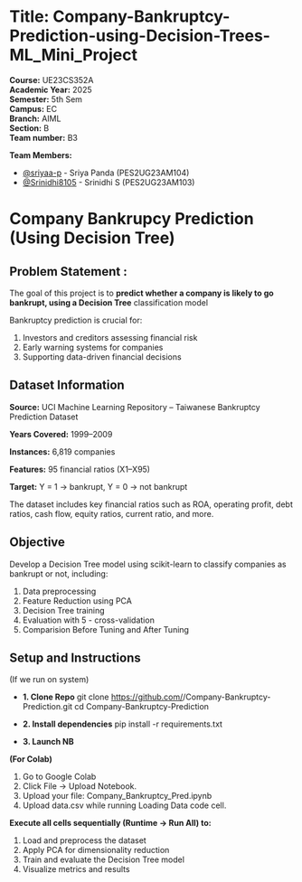 # **Title:** Company-Bankruptcy-Prediction-using-Decision-Trees-ML_Mini_Project 
**Course:** UE23CS352A  
**Academic Year:** 2025  
**Semester:** 5th Sem  
**Campus:** EC  
**Branch:** AIML  
**Section:** B  
**Team number:** B3

**Team Members:**
- [@sriyaa-p](https://github.com/sriyaa-p) - Sriya Panda (PES2UG23AM104)
- [@Srinidhi8105](https://github.com/Srinidhi8105) - Srinidhi S (PES2UG23AM103)


# **Company Bankrupcy Prediction (Using Decision Tree)**

## **Problem Statement :**
The goal of this project is to **predict whether a company is likely to go bankrupt, using a Decision Tree** classification model

Bankruptcy prediction is crucial for:

1.   Investors and creditors assessing financial risk
2.   Early warning systems for companies
3. Supporting data-driven financial decisions

## **Dataset Information**

**Source:** UCI Machine Learning Repository – Taiwanese Bankruptcy Prediction Dataset

**Years Covered:** 1999–2009

**Instances:** 6,819 companies

**Features:** 95 financial ratios (X1–X95)

**Target:** Y = 1 → bankrupt, Y = 0 → not bankrupt

The dataset includes key financial ratios such as ROA, operating profit, debt ratios, cash flow, equity ratios, current ratio, and more.

## **Objective**

Develop a Decision Tree model using scikit-learn to classify companies as bankrupt or not, including:

1. Data preprocessing
2. Feature Reduction using PCA
3. Decision Tree training
4. Evaluation with 5 - cross-validation
5. Comparision Before Tuning and After Tuning

## **Setup and Instructions**
(If we run on system)
- **1. Clone Repo**
git clone https://github.com/<your-username>/Company-Bankruptcy-Prediction.git
cd Company-Bankruptcy-Prediction

- **2. Install dependencies**
pip install -r requirements.txt

- **3. Launch NB**

**(For Colab)**
1. Go to Google Colab
2. Click File → Upload Notebook.
3. Upload your file: Company_Bankruptcy_Pred.ipynb
4. Upload data.csv while running Loading Data code cell.

 **Execute all cells sequentially (Runtime → Run All) to:**
1. Load and preprocess the dataset
2. Apply PCA for dimensionality reduction
3. Train and evaluate the Decision Tree model
4. Visualize metrics and results

